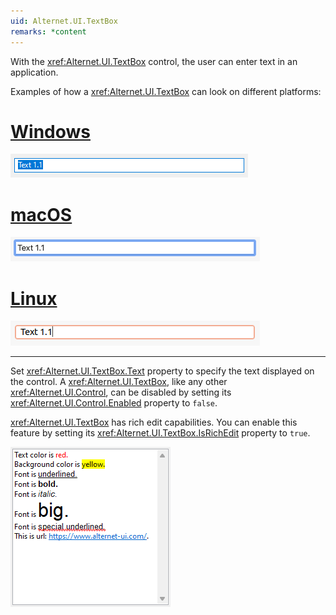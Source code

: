 ```yaml
---
uid: Alternet.UI.TextBox
remarks: *content
---
```

With the <xref:Alternet.UI.TextBox> control, the user can enter text in an application.

Examples of how a <xref:Alternet.UI.TextBox> can look on different platforms:

# [Windows](#tab/screenshot-windows)
![TextBox on Windows](images/textbox-windows.png)
# [macOS](#tab/screenshot-macos)
![TextBox on macOS](images/textbox-macos.png)
# [Linux](#tab/screenshot-linux)
![TextBox on Linux](images/textbox-linux.png)
***

Set <xref:Alternet.UI.TextBox.Text> property to specify the text displayed on the control.
A <xref:Alternet.UI.TextBox>, like any other <xref:Alternet.UI.Control>, can be disabled by setting its <xref:Alternet.UI.Control.Enabled> property to `false`.

<xref:Alternet.UI.TextBox> has rich edit capabilities. You can enable this feature by setting its 
<xref:Alternet.UI.TextBox.IsRichEdit> property to `true`.

![RichEdit feature](images/richedit.png)


